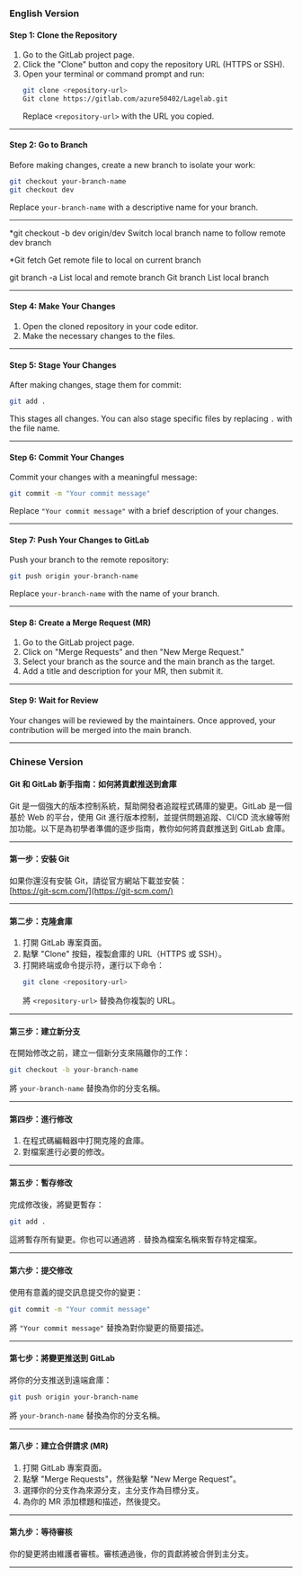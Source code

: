### English Version

#### Step 1: Clone the Repository
1. Go to the GitLab project page.
2. Click the "Clone" button and copy the repository URL (HTTPS or SSH).
3. Open your terminal or command prompt and run:
   ```bash
   git clone <repository-url>
   Git clone https://gitlab.com/azure50402/Lagelab.git
   ```
   Replace `<repository-url>` with the URL you copied.

---

#### Step 2: Go to Branch
Before making changes, create a new branch to isolate your work:
```bash
git checkout your-branch-name
git checkout dev
```
Replace `your-branch-name` with a descriptive name for your branch.

---

*git checkout -b dev origin/dev
Switch local branch name to follow remote dev branch

*Git fetch
Get remote file to local on current branch

git branch -a
List local and remote branch
Git branch
List local branch


---

#### Step 4: Make Your Changes
1. Open the cloned repository in your code editor.
2. Make the necessary changes to the files.

---

#### Step 5: Stage Your Changes
After making changes, stage them for commit:
```bash
git add .
```
This stages all changes. You can also stage specific files by replacing `.` with the file name.

---

#### Step 6: Commit Your Changes
Commit your changes with a meaningful message:
```bash
git commit -m "Your commit message"
```
Replace `"Your commit message"` with a brief description of your changes.

---

#### Step 7: Push Your Changes to GitLab
Push your branch to the remote repository:
```bash
git push origin your-branch-name
```
Replace `your-branch-name` with the name of your branch.

---

#### Step 8: Create a Merge Request (MR)
1. Go to the GitLab project page.
2. Click on "Merge Requests" and then "New Merge Request."
3. Select your branch as the source and the main branch as the target.
4. Add a title and description for your MR, then submit it.

---

#### Step 9: Wait for Review
Your changes will be reviewed by the maintainers. Once approved, your contribution will be merged into the main branch.

---

### Chinese Version


#### Git 和 GitLab 新手指南：如何將貢獻推送到倉庫

Git 是一個強大的版本控制系統，幫助開發者追蹤程式碼庫的變更。GitLab 是一個基於 Web 的平台，使用 Git 進行版本控制，並提供問題追蹤、CI/CD 流水線等附加功能。以下是為初學者準備的逐步指南，教你如何將貢獻推送到 GitLab 倉庫。

---

#### 第一步：安裝 Git
如果你還沒有安裝 Git，請從官方網站下載並安裝：  
[https://git-scm.com/](https://git-scm.com/)

---

#### 第二步：克隆倉庫
1. 打開 GitLab 專案頁面。
2. 點擊 "Clone" 按鈕，複製倉庫的 URL（HTTPS 或 SSH）。
3. 打開終端或命令提示符，運行以下命令：
   ```bash
   git clone <repository-url>
   ```
   將 `<repository-url>` 替換為你複製的 URL。

---

#### 第三步：建立新分支
在開始修改之前，建立一個新分支來隔離你的工作：
```bash
git checkout -b your-branch-name
```
將 `your-branch-name` 替換為你的分支名稱。

---

#### 第四步：進行修改
1. 在程式碼編輯器中打開克隆的倉庫。
2. 對檔案進行必要的修改。

---

#### 第五步：暫存修改
完成修改後，將變更暫存：
```bash
git add .
```
這將暫存所有變更。你也可以通過將 `.` 替換為檔案名稱來暫存特定檔案。

---

#### 第六步：提交修改
使用有意義的提交訊息提交你的變更：
```bash
git commit -m "Your commit message"
```
將 `"Your commit message"` 替換為對你變更的簡要描述。

---

#### 第七步：將變更推送到 GitLab
將你的分支推送到遠端倉庫：
```bash
git push origin your-branch-name
```
將 `your-branch-name` 替換為你的分支名稱。

---

#### 第八步：建立合併請求 (MR)
1. 打開 GitLab 專案頁面。
2. 點擊 "Merge Requests"，然後點擊 "New Merge Request"。
3. 選擇你的分支作為來源分支，主分支作為目標分支。
4. 為你的 MR 添加標題和描述，然後提交。

---

#### 第九步：等待審核
你的變更將由維護者審核。審核通過後，你的貢獻將被合併到主分支。

---
